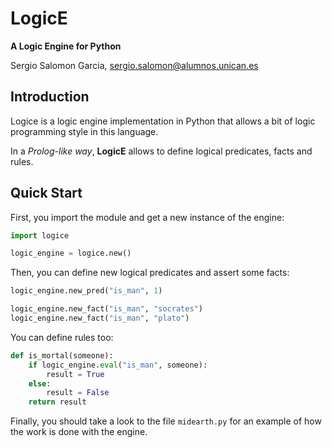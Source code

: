LogicE
=================

**A Logic Engine for Python**

Sergio Salomon Garcia, <sergio.salomon@alumnos.unican.es>


Introduction
-----------

Logice is a logic engine implementation in Python that allows a
bit of logic programming style in this language.

In a *Prolog-like way*, **LogicE** allows to define logical predicates, 
facts and rules.


Quick Start
-----------

First, you import the module and get a new instance of the engine:

```python
import logice

logic_engine = logice.new()
```

Then, you can define new logical predicates and assert some facts:

```python
logic_engine.new_pred("is_man", 1)

logic_engine.new_fact("is_man", "socrates")
logic_engine.new_fact("is_man", "plato")
```

You can define rules too:

```python
def is_mortal(someone):
	if logic_engine.eval("is_man", someone): 
		result = True
	else: 
		result = False
	return result
```


Finally, you should take a look to the file <code>midearth.py</code> for
an example of how the work is done with the engine.


